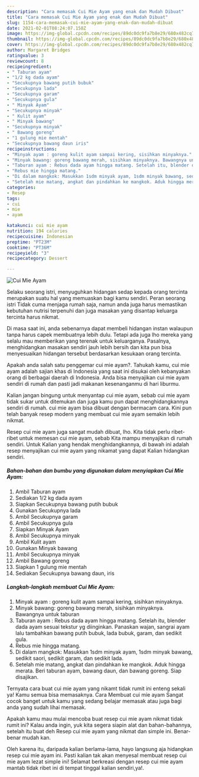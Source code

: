 ```yaml
---
description: "Cara memasak Cui Mie Ayam yang enak dan Mudah Dibuat"
title: "Cara memasak Cui Mie Ayam yang enak dan Mudah Dibuat"
slug: 1154-cara-memasak-cui-mie-ayam-yang-enak-dan-mudah-dibuat
date: 2021-02-01T08:24:07.158Z
image: https://img-global.cpcdn.com/recipes/89dc0dc9fa7b8e29/680x482cq70/cui-mie-ayam-foto-resep-utama.jpg
thumbnail: https://img-global.cpcdn.com/recipes/89dc0dc9fa7b8e29/680x482cq70/cui-mie-ayam-foto-resep-utama.jpg
cover: https://img-global.cpcdn.com/recipes/89dc0dc9fa7b8e29/680x482cq70/cui-mie-ayam-foto-resep-utama.jpg
author: Margaret Bridges
ratingvalue: 3
reviewcount: 8
recipeingredient:
- " Taburan ayam"
- "1/2 kg dada ayam"
- "Secukupnya bawang putih bubuk"
- "Secukupnya lada"
- "Secukupnya garam"
- "Secukupnya gula"
- " Minyak Ayam"
- "Secukupnya minyak"
- " Kulit ayam"
- " Minyak bawang"
- "Secukupnya minyak"
- " Bawang goreng"
- "1 gulung mie mentah"
- "Secukupnya bawang daun iris"
recipeinstructions:
- "Minyak ayam : goreng kulit ayam sampai kering, sisihkan minyaknya."
- "Minyak bawang: goreng bawang merah, sisihkan minyaknya. Bawangnya untuk taburan"
- "Taburan ayam : Rebus dada ayam hingga matang. Setelah itu, blender dada ayam sesuai tekstur yg diinginkan. Panaskan wajan, sangrai ayam lalu tambahkan bawang putih bubuk, lada bubuk, garam, dan sedikit gula."
- "Rebus mie hingga matang."
- "Di dalam mangkok: Masukkan 1sdm minyak ayam, 1sdm minyak bawang, sedikit saori, sedikit garam, dan sedikit lada."
- "Setelah mie matang, angkat dan pindahkan ke mangkok. Aduk hingga merata. Beri taburan ayam, bawang daun, dan bawang goreng. Siap disajikan."
categories:
- Resep
tags:
- cui
- mie
- ayam

katakunci: cui mie ayam 
nutrition: 194 calories
recipecuisine: Indonesian
preptime: "PT23M"
cooktime: "PT36M"
recipeyield: "3"
recipecategory: Dessert

---
```



![Cui Mie Ayam](https://img-global.cpcdn.com/recipes/89dc0dc9fa7b8e29/680x482cq70/cui-mie-ayam-foto-resep-utama.jpg)

Selaku seorang istri, menyuguhkan hidangan sedap kepada orang tercinta merupakan suatu hal yang memuaskan bagi kamu sendiri. Peran seorang istri Tidak cuma menjaga rumah saja, namun anda juga harus memastikan kebutuhan nutrisi terpenuhi dan juga masakan yang disantap keluarga tercinta harus nikmat.

Di masa  saat ini, anda sebenarnya dapat membeli hidangan instan walaupun tanpa harus capek membuatnya lebih dulu. Tetapi ada juga lho mereka yang selalu mau memberikan yang terenak untuk keluarganya. Pasalnya, menghidangkan masakan sendiri jauh lebih bersih dan kita pun bisa menyesuaikan hidangan tersebut berdasarkan kesukaan orang tercinta. 



Apakah anda salah satu penggemar cui mie ayam?. Tahukah kamu, cui mie ayam adalah sajian khas di Indonesia yang saat ini disukai oleh kebanyakan orang di berbagai daerah di Indonesia. Anda bisa menyajikan cui mie ayam sendiri di rumah dan pasti jadi makanan kesenanganmu di hari liburmu.

Kalian jangan bingung untuk menyantap cui mie ayam, sebab cui mie ayam tidak sukar untuk ditemukan dan juga kamu pun dapat menghidangkannya sendiri di rumah. cui mie ayam bisa dibuat dengan bermacam cara. Kini pun telah banyak resep modern yang membuat cui mie ayam semakin lebih nikmat.

Resep cui mie ayam juga sangat mudah dibuat, lho. Kita tidak perlu ribet-ribet untuk memesan cui mie ayam, sebab Kita mampu menyajikan di rumah sendiri. Untuk Kalian yang hendak menghidangkannya, di bawah ini adalah resep menyajikan cui mie ayam yang nikamat yang dapat Kalian hidangkan sendiri.

<!--inarticleads1-->

##### Bahan-bahan dan bumbu yang digunakan dalam menyiapkan Cui Mie Ayam:

1. Ambil  Taburan ayam
1. Sediakan 1/2 kg dada ayam
1. Siapkan Secukupnya bawang putih bubuk
1. Gunakan Secukupnya lada
1. Ambil Secukupnya garam
1. Ambil Secukupnya gula
1. Siapkan  Minyak Ayam
1. Ambil Secukupnya minyak
1. Ambil  Kulit ayam
1. Gunakan  Minyak bawang
1. Ambil Secukupnya minyak
1. Ambil  Bawang goreng
1. Siapkan 1 gulung mie mentah
1. Sediakan Secukupnya bawang daun, iris




<!--inarticleads2-->

##### Langkah-langkah membuat Cui Mie Ayam:

1. Minyak ayam : goreng kulit ayam sampai kering, sisihkan minyaknya.
1. Minyak bawang: goreng bawang merah, sisihkan minyaknya. Bawangnya untuk taburan
1. Taburan ayam : Rebus dada ayam hingga matang. Setelah itu, blender dada ayam sesuai tekstur yg diinginkan. Panaskan wajan, sangrai ayam lalu tambahkan bawang putih bubuk, lada bubuk, garam, dan sedikit gula.
1. Rebus mie hingga matang.
1. Di dalam mangkok: Masukkan 1sdm minyak ayam, 1sdm minyak bawang, sedikit saori, sedikit garam, dan sedikit lada.
1. Setelah mie matang, angkat dan pindahkan ke mangkok. Aduk hingga merata. Beri taburan ayam, bawang daun, dan bawang goreng. Siap disajikan.




Ternyata cara buat cui mie ayam yang nikamt tidak rumit ini enteng sekali ya! Kamu semua bisa memasaknya. Cara Membuat cui mie ayam Sangat cocok banget untuk kamu yang sedang belajar memasak atau juga bagi anda yang sudah lihai memasak.

Apakah kamu mau mulai mencoba buat resep cui mie ayam nikmat tidak rumit ini? Kalau anda ingin, yuk kita segera siapin alat dan bahan-bahannya, setelah itu buat deh Resep cui mie ayam yang nikmat dan simple ini. Benar-benar mudah kan. 

Oleh karena itu, daripada kalian berlama-lama, hayo langsung aja hidangkan resep cui mie ayam ini. Pasti kalian tak akan menyesal membuat resep cui mie ayam lezat simple ini! Selamat berkreasi dengan resep cui mie ayam mantab tidak ribet ini di tempat tinggal kalian sendiri,ya!.

